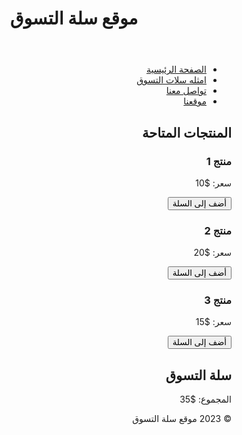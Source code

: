 
<html>
<head>
    <link rel="icon" href="car.png">
    <meta charset="UTF-8">
    <title>فيصل حسين العنزى</title>
    
</head>
<style>
    body{
        direction: rtl;
        
    }
</style>
<body>
    <header>
        <h1>موقع سلة التسوق</h1>
    </header>
    <nav>
        <ul>
            <li><a href="page-1.html">الصفحة الرئيسية</a></li>
            <li><a href="page-2.html">امثله سلات التسوق</a></li>
            <li><a href="page-3.html">تواصل معنا</a></li>
            <li><a href="page-4.html">موقعنا</a></li>
        </ul>
    </nav>
    <section>
        <h2>المنتجات المتاحة</h2>
        <div class="product">
            <h3>منتج 1</h3>
            <p>سعر: $10</p>
            <button>أضف إلى السلة</button>
        </div>
        <div class="product">
            <h3>منتج 2</h3>
            <p>سعر: $20</p>
            <button>أضف إلى السلة</button>
        </div>
        <div class="product">
            <h3>منتج 3</h3>
            <p>سعر: $15</p>
            <button>أضف إلى السلة</button>
        </div>
    </section>
    <section>
        <h2>سلة التسوق</h2>
        <ul id="cart">
            <!-- هنا سيتم عرض المنتجات المضافة إلى السلة -->
        </ul>
        <p>المجموع: $<span id="total">35</span></p>
    </section>
    <footer>
        &copy; 2023 موقع سلة التسوق
    </footer>
</body>
</html>
